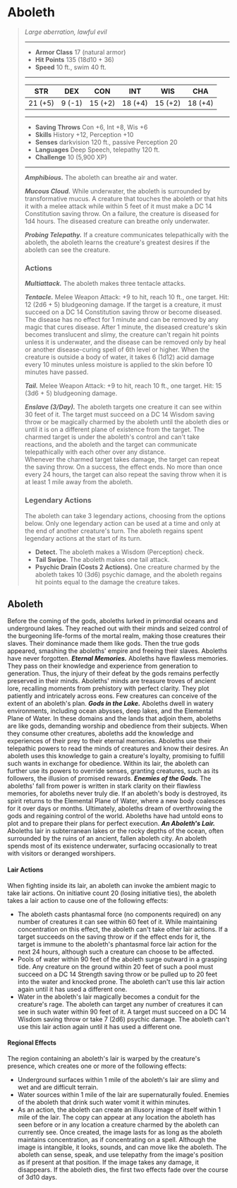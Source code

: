 # Aboleth
>*Large aberration, lawful evil*
>___
>- **Armor Class** 17 (natural armor)
>- **Hit Points** 135 (18d10 + 36)
>- **Speed** 10 ft., swim 40 ft.
>___
>|STR|DEX|CON|INT|WIS|CHA|
>|:---:|:---:|:---:|:---:|:---:|:---:|
>|21 (+5)|9 (-1)|15 (+2)|18 (+4)|15 (+2)|18 (+4)|
>___
>- **Saving Throws** Con +6, Int +8, Wis +6
>- **Skills** History +12, Perception +10
>- **Senses** darkvision 120 ft., passive Perception 20
>- **Languages** Deep Speech, telepathy 120 ft.
>- **Challenge** 10 (5,900 XP)
>___
>***Amphibious.*** The aboleth can breathe air and water.  
>
>***Mucous Cloud.*** While underwater, the aboleth is surrounded by transformative mucus. A creature that touches the aboleth or that hits it with a melee attack while within 5 feet of it must make a DC 14 Constitution saving throw. On a failure, the creature is diseased for 1d4 hours. The diseased creature can breathe only underwater.  
>
>***Probing Telepathy.*** If a creature communicates telepathically with the aboleth, the aboleth learns the creature's greatest desires if the aboleth can see the creature.  
>
>### Actions
>***Multiattack.*** The aboleth makes three tentacle attacks.  
>
>***Tentacle.*** Melee Weapon Attack: +9 to hit, reach 10 ft., one target. Hit: 12 (2d6 + 5) bludgeoning damage. If the target is a creature, it must succeed on a DC 14 Constitution saving throw or become diseased. The disease has no effect for 1 minute and can be removed by any magic that cures disease. After 1 minute, the diseased creature's skin becomes translucent and slimy, the creature can't regain hit points unless it is underwater, and the disease can be removed only by heal or another disease-curing spell of 6th level or higher. When the creature is outside a body of water, it takes 6 (1d12) acid damage every 10 minutes unless moisture is applied to the skin before 10 minutes have passed.  
>
>***Tail.*** Melee Weapon Attack: +9 to hit, reach 10 ft., one target. Hit: 15 (3d6 + 5) bludgeoning damage.  
>
>***Enslave (3/Day).*** The aboleth targets one creature it can see within 30 feet of it. The target must succeed on a DC 14 Wisdom saving throw or be magically charmed by the aboleth until the aboleth dies or until it is on a different plane of existence from the target. The charmed target is under the aboleth's control and can't take reactions, and the aboleth and the target can communicate telepathically with each other over any distance.  
>Whenever the charmed target takes damage, the target can repeat the saving throw. On a success, the effect ends. No more than once every 24 hours, the target can also repeat the saving throw when it is at least 1 mile away from the aboleth.  
>
>### Legendary Actions
>The aboleth can take 3 legendary actions, choosing from the options below. Only one legendary action can be used at a time and only at the end of another creature's turn. The aboleth regains spent legendary actions at the start of its turn.
>
>- **Detect.** The aboleth makes a Wisdom (Perception) check.
>- **Tail Swipe.** The aboleth makes one tail attack.
>- **Psychic Drain (Costs 2 Actions).** One creature charmed by the aboleth takes 10 (3d6) psychic damage, and the aboleth regains hit points equal to the damage the creature takes.
## Aboleth
Before the coming of the gods, aboleths lurked in primordial oceans and underground lakes. They reached out with their minds and seized control of the burgeoning life-forms of the mortal realm, making those creatures their slaves. Their dominance made them like gods. Then the true gods appeared, smashing the aboleths' empire and freeing their slaves. Aboleths have never forgotten.
***Eternal Memories.*** Aboleths have flawless memories. They pass on their knowledge and experience from generation to generation. Thus, the injury of their defeat by the gods remains perfectly preserved in their minds.
Aboleths' minds are treasure troves of ancient lore, recalling moments from prehistory with perfect clarity. They plot patiently and intricately across eons. Few creatures can conceive of the extent of an aboleth's plan.
***Gods in the Lake.***  Aboleths dwell in watery environments, including ocean abysses, deep lakes, and the Elemental Plane of Water. In these domains and the lands that adjoin them, aboleths are like gods, demanding worship and obedience from their subjects. When they consume other creatures, aboleths add the knowledge and experiences of their prey to their eternal memories. Aboleths use their telepathic powers to read the minds of creatures and know their desires. An aboleth uses this knowledge to gain a creature's loyalty, promising to fulfill such wants in exchange for obedience. Within its lair, the aboleth can further use its powers to override senses, granting creatures, such as its followers, the illusion of promised rewards.
***Enemies of the Gods.*** The aboleths' fall from power is written in stark clarity on their flawless memories, for aboleths never truly die. If an aboleth's body is destroyed, its spirit returns to the Elemental Plane of Water, where a new body coalesces for it over days or months.
Ultimately, aboleths dream of overthrowing the gods and regaining control of the world. Aboleths have had untold eons to plot and to prepare their plans for perfect execution.
***An Aboleth's Lair.*** Aboleths lair in subterranean lakes or the rocky depths of the ocean, often surrounded by the ruins of an ancient, fallen aboleth city. An aboleth spends most of its existence underwater, surfacing occasionally to treat with visitors or deranged worshipers.
#### Lair Actions
When fighting inside its lair, an aboleth can invoke the ambient magic to take lair actions. On initiative count 20 (losing initiative ties), the aboleth takes a lair action to cause one of the following effects:
- The aboleth casts phantasmal force (no components required) on any number of creatures it can see within 60 feet of it. While maintaining concentration on this effect, the aboleth can't take other lair actions. If a target succeeds on the saving throw or if the effect ends for it, the target is immune to the aboleth's phantasmal force lair action for the next 24 hours, although such a creature can choose to be affected.
- Pools of water within 90 feet of the aboleth surge outward in a grasping tide. Any creature on the ground within 20 feet of such a pool must succeed on a DC 14 Strength saving throw or be pulled up to 20 feet into the water and knocked prone. The aboleth can't use this lair action again until it has used a different one.
- Water in the aboleth's lair magically becomes a conduit for the creature's rage. The aboleth can target any number of creatures it can see in such water within 90 feet of it. A target must succeed on a DC 14 Wisdom saving throw or take 7 (2d6) psychic damage. The aboleth can't use this lair action again until it has used a different one.
#### Regional Effects
The region containing an aboleth's lair is warped by the creature's presence, which creates one or more of the following effects:
- Underground surfaces within 1 mile of the aboleth's lair are slimy and wet and are difficult terrain.
- Water sources within 1 mile of the lair are supernaturally fouled. Enemies of the aboleth that drink such water vomit it within minutes.
- As an action, the aboleth can create an illusory image of itself within 1 mile of the lair. The copy can appear at any location the aboleth has seen before or in any location a creature charmed by the aboleth can currently see. Once created, the image lasts for as long as the aboleth maintains concentration, as if concentrating on a spell. Although the image is intangible, it looks, sounds, and can move like the aboleth. The aboleth can sense, speak, and use telepathy from the image's position as if present at that position. If the image takes any damage, it disappears.
If the aboleth dies, the first two effects fade over the course of 3d10 days.